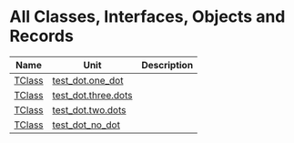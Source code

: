 # All Classes, Interfaces, Objects and Records


| Name | Unit | Description |
|---|---|---|
| [TClass](test_dot.one_dot.TClass.md) | [test_dot.one_dot](test_dot.one_dot.md) |   |
| [TClass](test_dot.three.dots.TClass.md) | [test_dot.three.dots](test_dot.three.dots.md) |   |
| [TClass](test_dot.two.dots.TClass.md) | [test_dot.two.dots](test_dot.two.dots.md) |   |
| [TClass](test_dot_no_dot.TClass.md) | [test_dot_no_dot](test_dot_no_dot.md) |   |
